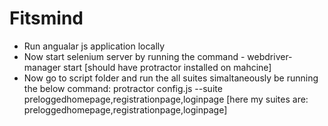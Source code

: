 # Fitsmind

- Run angualar js application locally
- Now start selenium server by running the command - webdriver-manager start [should have protractor installed on mahcine]
- Now go to script folder and run the all suites simaltaneously be running the below command:
protractor config.js --suite preloggedhomepage,registrationpage,loginpage [here my suites are: preloggedhomepage,registrationpage,loginpage]
